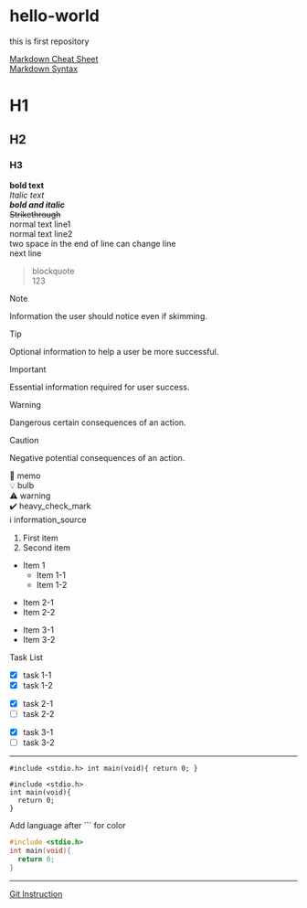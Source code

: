 # hello-world
this is first repository

[Markdown Cheat Sheet](https://www.markdownguide.org/cheat-sheet/)\
[Markdown Syntax](https://www.dotcms.com/docs/latest/markdown-syntax)

# H1
## H2
### H3

**bold text**\
*Italic text*\
***bold and italic***\
~~Strikethrough~~\
normal text line1\
normal text line2\
two space in the end of line can change line  
next line

> blockquote\
> 123

> [!NOTE]
> Information the user should notice even if skimming.

> [!TIP]
> Optional information to help a user be more successful.

> [!IMPORTANT]
> Essential information required for user success.

> [!WARNING]
> Dangerous certain consequences of an action.

> [!CAUTION]
> Negative potential consequences of an action.

:memo: memo\
:bulb: bulb\
:warning: warning\
✔️ heavy_check_mark\
:information_source: information_source

1. First item
2. Second item

* Item 1
  * Item 1-1
  * Item 1-2
+ Item 2-1
+ Item 2-2
- Item 3-1
- Item 3-2

Task List
* [x] task 1-1
* [x] task 1-2
+ [x] task 2-1
+ [ ] task 2-2
- [x] task 3-1
- [ ] task 3-2

---

`#include <stdio.h>
int main(void){
  return 0;
}
`

```
#include <stdio.h>
int main(void){
  return 0;
}
```

Add language after ``` for color
```c
#include <stdio.h>
int main(void){
  return 0;
}
```

***

[Git Instruction](https://github.com/Lewis24Lin/hello-world.git)
